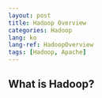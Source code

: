 ```yaml
---
layout: post
title: Hadoop Overview
categories: Hadoop
lang: ko
lang-ref: HadoopOverview
tags: [Hadoop, Apache]
---
```


## What is Hadoop?
